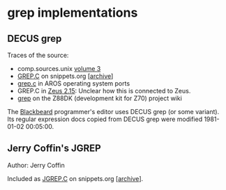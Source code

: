 # grep implementations

## DECUS grep

Traces of the source:
- comp.sources.unix [volume 3](https://github.com/Cutlery-Drawer/comp.sources.unix/blob/master/volume3/decus_grep)
- [GREP.C](https://web.archive.org/web/19980418215251/http://snippets.org/GREP.C)
  on snippets.org [[archive](https://github.com/vonj/snippets.org/blob/master/grep.c)]
- [grep.c](https://github.com/aros-development-team/contrib/blob/master/fish/grep/grep.c)
  in AROS operating system ports
- GREP.C in [Zeus 2.15](./text_editors.md#zeus): Unclear how this is connected
  to Zeus.
- [grep](https://github.com/z88dk/z88dk/wiki/grep) on the Z88DK (development kit
  for Z70) project wiki

The [Blackbeard](editors/blackbeard.md) programmer's editor uses DECUS grep (or
some variant). Its regular expression docs copied from DECUS grep were modified
1981-01-02 00:05:00.

## Jerry Coffin's JGREP

Author: Jerry Coffin

Included as [JGREP.C](https://web.archive.org/web/19980418215230/http://snippets.org/JGREP.C)
on snippets.org [[archive](https://github.com/vonj/snippets.org/blob/master/jgrep.c)].

